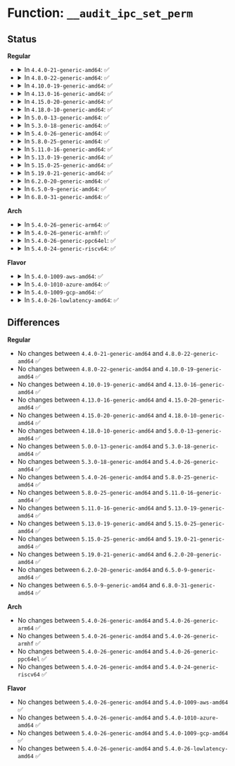 # Function: <code>__audit_ipc_set_perm</code>

## Status
<b>Regular</b>
<ul>
<li>
<details>
<summary>In <code>4.4.0-21-generic-amd64</code>: ✅</summary>

```c
void __audit_ipc_set_perm(long unsigned int qbytes, uid_t uid, gid_t gid, umode_t mode)
```

```json
{
  "name": "__audit_ipc_set_perm",
  "collision_type": "Unique Global",
  "inline_type": "No",
  "funcs": [
    {
      "addr": 18446744071580062192,
      "name": "__audit_ipc_set_perm",
      "external": true,
      "loc": "kernel/auditsc.c:2141",
      "file": "kernel/auditsc.c",
      "inline": "seen, unknown",
      "caller_inline": [],
      "caller_func": [
        "ipc/util.c:ipcctl_pre_down_nolock"
      ]
    }
  ],
  "symbols": [
    {
      "addr": 18446744071580062192,
      "name": "__audit_ipc_set_perm",
      "section": ".text",
      "bind": "STB_GLOBAL",
      "size": 63
    }
  ]
}
```
</details>
</li>
<li>
<details>
<summary>In <code>4.8.0-22-generic-amd64</code>: ✅</summary>

```c
void __audit_ipc_set_perm(long unsigned int qbytes, uid_t uid, gid_t gid, umode_t mode)
```

```json
{
  "name": "__audit_ipc_set_perm",
  "collision_type": "Unique Global",
  "inline_type": "No",
  "funcs": [
    {
      "addr": 18446744071580095408,
      "name": "__audit_ipc_set_perm",
      "external": true,
      "loc": "kernel/auditsc.c:2145",
      "file": "kernel/auditsc.c",
      "inline": "seen, unknown",
      "caller_inline": [],
      "caller_func": [
        "ipc/util.c:ipcctl_pre_down_nolock"
      ]
    }
  ],
  "symbols": [
    {
      "addr": 18446744071580095408,
      "name": "__audit_ipc_set_perm",
      "section": ".text",
      "bind": "STB_GLOBAL",
      "size": 63
    }
  ]
}
```
</details>
</li>
<li>
<details>
<summary>In <code>4.10.0-19-generic-amd64</code>: ✅</summary>

```c
void __audit_ipc_set_perm(long unsigned int qbytes, uid_t uid, gid_t gid, umode_t mode)
```

```json
{
  "name": "__audit_ipc_set_perm",
  "collision_type": "Unique Global",
  "inline_type": "No",
  "funcs": [
    {
      "addr": 18446744071580135728,
      "name": "__audit_ipc_set_perm",
      "external": true,
      "loc": "kernel/auditsc.c:2153",
      "file": "kernel/auditsc.c",
      "inline": "seen, unknown",
      "caller_inline": [],
      "caller_func": [
        "ipc/util.c:ipcctl_pre_down_nolock"
      ]
    }
  ],
  "symbols": [
    {
      "addr": 18446744071580135728,
      "name": "__audit_ipc_set_perm",
      "section": ".text",
      "bind": "STB_GLOBAL",
      "size": 63
    }
  ]
}
```
</details>
</li>
<li>
<details>
<summary>In <code>4.13.0-16-generic-amd64</code>: ✅</summary>

```c
void __audit_ipc_set_perm(long unsigned int qbytes, uid_t uid, gid_t gid, umode_t mode)
```

```json
{
  "name": "__audit_ipc_set_perm",
  "collision_type": "Unique Global",
  "inline_type": "No",
  "funcs": [
    {
      "addr": 18446744071580141392,
      "name": "__audit_ipc_set_perm",
      "external": true,
      "loc": "kernel/auditsc.c:2162",
      "file": "kernel/auditsc.c",
      "inline": "seen, unknown",
      "caller_inline": [],
      "caller_func": [
        "ipc/util.c:ipcctl_pre_down_nolock"
      ]
    }
  ],
  "symbols": [
    {
      "addr": 18446744071580141392,
      "name": "__audit_ipc_set_perm",
      "section": ".text",
      "bind": "STB_GLOBAL",
      "size": 63
    }
  ]
}
```
</details>
</li>
<li>
<details>
<summary>In <code>4.15.0-20-generic-amd64</code>: ✅</summary>

```c
void __audit_ipc_set_perm(long unsigned int qbytes, uid_t uid, gid_t gid, umode_t mode)
```

```json
{
  "name": "__audit_ipc_set_perm",
  "collision_type": "Unique Global",
  "inline_type": "No",
  "funcs": [
    {
      "addr": 18446744071580194000,
      "name": "__audit_ipc_set_perm",
      "external": true,
      "loc": "kernel/auditsc.c:2185",
      "file": "kernel/auditsc.c",
      "inline": "seen, unknown",
      "caller_inline": [],
      "caller_func": [
        "ipc/util.c:ipcctl_pre_down_nolock"
      ]
    }
  ],
  "symbols": [
    {
      "addr": 18446744071580194000,
      "name": "__audit_ipc_set_perm",
      "section": ".text",
      "bind": "STB_GLOBAL",
      "size": 63
    }
  ]
}
```
</details>
</li>
<li>
<details>
<summary>In <code>4.18.0-10-generic-amd64</code>: ✅</summary>

```c
void __audit_ipc_set_perm(long unsigned int qbytes, uid_t uid, gid_t gid, umode_t mode)
```

```json
{
  "name": "__audit_ipc_set_perm",
  "collision_type": "Unique Global",
  "inline_type": "No",
  "funcs": [
    {
      "addr": 18446744071580253760,
      "name": "__audit_ipc_set_perm",
      "external": true,
      "loc": "kernel/auditsc.c:2192",
      "file": "kernel/auditsc.c",
      "inline": "seen, unknown",
      "caller_inline": [],
      "caller_func": [
        "ipc/util.c:ipcctl_pre_down_nolock"
      ]
    }
  ],
  "symbols": [
    {
      "addr": 18446744071580253760,
      "name": "__audit_ipc_set_perm",
      "section": ".text",
      "bind": "STB_GLOBAL",
      "size": 63
    }
  ]
}
```
</details>
</li>
<li>
<details>
<summary>In <code>5.0.0-13-generic-amd64</code>: ✅</summary>

```c
void __audit_ipc_set_perm(long unsigned int qbytes, uid_t uid, gid_t gid, umode_t mode)
```

```json
{
  "name": "__audit_ipc_set_perm",
  "collision_type": "Unique Global",
  "inline_type": "No",
  "funcs": [
    {
      "addr": 18446744071580307008,
      "name": "__audit_ipc_set_perm",
      "external": true,
      "loc": "kernel/auditsc.c:2177",
      "file": "kernel/auditsc.c",
      "inline": "seen, unknown",
      "caller_inline": [],
      "caller_func": [
        "ipc/util.c:ipcctl_obtain_check"
      ]
    }
  ],
  "symbols": [
    {
      "addr": 18446744071580307008,
      "name": "__audit_ipc_set_perm",
      "section": ".text",
      "bind": "STB_GLOBAL",
      "size": 63
    }
  ]
}
```
</details>
</li>
<li>
<details>
<summary>In <code>5.3.0-18-generic-amd64</code>: ✅</summary>

```c
void __audit_ipc_set_perm(long unsigned int qbytes, uid_t uid, gid_t gid, umode_t mode)
```

```json
{
  "name": "__audit_ipc_set_perm",
  "collision_type": "Unique Global",
  "inline_type": "No",
  "funcs": [
    {
      "addr": 18446744071580358992,
      "name": "__audit_ipc_set_perm",
      "external": true,
      "loc": "kernel/auditsc.c:2293",
      "file": "kernel/auditsc.c",
      "inline": "seen, unknown",
      "caller_inline": [],
      "caller_func": [
        "ipc/util.c:ipcctl_obtain_check"
      ]
    }
  ],
  "symbols": [
    {
      "addr": 18446744071580358992,
      "name": "__audit_ipc_set_perm",
      "section": ".text",
      "bind": "STB_GLOBAL",
      "size": 63
    }
  ]
}
```
</details>
</li>
<li>
<details>
<summary>In <code>5.4.0-26-generic-amd64</code>: ✅</summary>

```c
void __audit_ipc_set_perm(long unsigned int qbytes, uid_t uid, gid_t gid, umode_t mode)
```

```json
{
  "name": "__audit_ipc_set_perm",
  "collision_type": "Unique Global",
  "inline_type": "No",
  "funcs": [
    {
      "addr": 18446744071580407760,
      "name": "__audit_ipc_set_perm",
      "external": true,
      "loc": "kernel/auditsc.c:2293",
      "file": "kernel/auditsc.c",
      "inline": "seen, unknown",
      "caller_inline": [],
      "caller_func": [
        "ipc/util.c:ipcctl_obtain_check"
      ]
    }
  ],
  "symbols": [
    {
      "addr": 18446744071580407760,
      "name": "__audit_ipc_set_perm",
      "section": ".text",
      "bind": "STB_GLOBAL",
      "size": 63
    }
  ]
}
```
</details>
</li>
<li>
<details>
<summary>In <code>5.8.0-25-generic-amd64</code>: ✅</summary>

```c
void __audit_ipc_set_perm(long unsigned int qbytes, uid_t uid, gid_t gid, umode_t mode)
```

```json
{
  "name": "__audit_ipc_set_perm",
  "collision_type": "Unique Global",
  "inline_type": "No",
  "funcs": [
    {
      "addr": 18446744071580486288,
      "name": "__audit_ipc_set_perm",
      "external": true,
      "loc": "kernel/auditsc.c:2345",
      "file": "kernel/auditsc.c",
      "inline": "seen, unknown",
      "caller_inline": [],
      "caller_func": [
        "ipc/util.c:ipcctl_obtain_check"
      ]
    }
  ],
  "symbols": [
    {
      "addr": 18446744071580486288,
      "name": "__audit_ipc_set_perm",
      "section": ".text",
      "bind": "STB_GLOBAL",
      "size": 63
    }
  ]
}
```
</details>
</li>
<li>
<details>
<summary>In <code>5.11.0-16-generic-amd64</code>: ✅</summary>

```c
void __audit_ipc_set_perm(long unsigned int qbytes, uid_t uid, gid_t gid, umode_t mode)
```

```json
{
  "name": "__audit_ipc_set_perm",
  "collision_type": "Unique Global",
  "inline_type": "No",
  "funcs": [
    {
      "addr": 18446744071580474544,
      "name": "__audit_ipc_set_perm",
      "external": true,
      "loc": "kernel/auditsc.c:2362",
      "file": "kernel/auditsc.c",
      "inline": "seen, unknown",
      "caller_inline": [],
      "caller_func": [
        "ipc/util.c:ipcctl_obtain_check"
      ]
    }
  ],
  "symbols": [
    {
      "addr": 18446744071580474544,
      "name": "__audit_ipc_set_perm",
      "section": ".text",
      "bind": "STB_GLOBAL",
      "size": 63
    }
  ]
}
```
</details>
</li>
<li>
<details>
<summary>In <code>5.13.0-19-generic-amd64</code>: ✅</summary>

```c
void __audit_ipc_set_perm(long unsigned int qbytes, uid_t uid, gid_t gid, umode_t mode)
```

```json
{
  "name": "__audit_ipc_set_perm",
  "collision_type": "Unique Global",
  "inline_type": "No",
  "funcs": [
    {
      "addr": 18446744071580478496,
      "name": "__audit_ipc_set_perm",
      "external": true,
      "loc": "kernel/auditsc.c:2359",
      "file": "kernel/auditsc.c",
      "inline": "seen, unknown",
      "caller_inline": [],
      "caller_func": [
        "ipc/util.c:ipcctl_obtain_check"
      ]
    }
  ],
  "symbols": [
    {
      "addr": 18446744071580478496,
      "name": "__audit_ipc_set_perm",
      "section": ".text",
      "bind": "STB_GLOBAL",
      "size": 63
    }
  ]
}
```
</details>
</li>
<li>
<details>
<summary>In <code>5.15.0-25-generic-amd64</code>: ✅</summary>

```c
void __audit_ipc_set_perm(long unsigned int qbytes, uid_t uid, gid_t gid, umode_t mode)
```

```json
{
  "name": "__audit_ipc_set_perm",
  "collision_type": "Unique Global",
  "inline_type": "No",
  "funcs": [
    {
      "addr": 18446744071580645936,
      "name": "__audit_ipc_set_perm",
      "external": true,
      "loc": "kernel/auditsc.c:2373",
      "file": "kernel/auditsc.c",
      "inline": "seen, unknown",
      "caller_inline": [],
      "caller_func": [
        "ipc/util.c:ipcctl_obtain_check"
      ]
    }
  ],
  "symbols": [
    {
      "addr": 18446744071580645936,
      "name": "__audit_ipc_set_perm",
      "section": ".text",
      "bind": "STB_GLOBAL",
      "size": 63
    }
  ]
}
```
</details>
</li>
<li>
<details>
<summary>In <code>5.19.0-21-generic-amd64</code>: ✅</summary>

```c
void __audit_ipc_set_perm(long unsigned int qbytes, uid_t uid, gid_t gid, umode_t mode)
```

```json
{
  "name": "__audit_ipc_set_perm",
  "collision_type": "Unique Global",
  "inline_type": "No",
  "funcs": [
    {
      "addr": 18446744071580854400,
      "name": "__audit_ipc_set_perm",
      "external": true,
      "loc": "kernel/auditsc.c:2645",
      "file": "kernel/auditsc.c",
      "inline": "seen, unknown",
      "caller_inline": [],
      "caller_func": [
        "ipc/util.c:ipcctl_obtain_check"
      ]
    }
  ],
  "symbols": [
    {
      "addr": 18446744071580854400,
      "name": "__audit_ipc_set_perm",
      "section": ".text",
      "bind": "STB_GLOBAL",
      "size": 77
    }
  ]
}
```
</details>
</li>
<li>
<details>
<summary>In <code>6.2.0-20-generic-amd64</code>: ✅</summary>

```c
void __audit_ipc_set_perm(long unsigned int qbytes, uid_t uid, gid_t gid, umode_t mode)
```

```json
{
  "name": "__audit_ipc_set_perm",
  "collision_type": "Unique Global",
  "inline_type": "No",
  "funcs": [
    {
      "addr": 18446744071581141792,
      "name": "__audit_ipc_set_perm",
      "external": true,
      "loc": "kernel/auditsc.c:2623",
      "file": "kernel/auditsc.c",
      "inline": "seen, unknown",
      "caller_inline": [],
      "caller_func": [
        "ipc/util.c:ipcctl_obtain_check"
      ]
    }
  ],
  "symbols": [
    {
      "addr": 18446744071581141792,
      "name": "__audit_ipc_set_perm",
      "section": ".text",
      "bind": "STB_GLOBAL",
      "size": 77
    }
  ]
}
```
</details>
</li>
<li>
<details>
<summary>In <code>6.5.0-9-generic-amd64</code>: ✅</summary>

```c
void __audit_ipc_set_perm(long unsigned int qbytes, uid_t uid, gid_t gid, umode_t mode)
```

```json
{
  "name": "__audit_ipc_set_perm",
  "collision_type": "Unique Global",
  "inline_type": "No",
  "funcs": [
    {
      "addr": 18446744071581234880,
      "name": "__audit_ipc_set_perm",
      "external": true,
      "loc": "kernel/auditsc.c:2622",
      "file": "kernel/auditsc.c",
      "inline": "seen, unknown",
      "caller_inline": [],
      "caller_func": [
        "ipc/util.c:ipcctl_obtain_check"
      ]
    }
  ],
  "symbols": [
    {
      "addr": 18446744071581234880,
      "name": "__audit_ipc_set_perm",
      "section": ".text",
      "bind": "STB_GLOBAL",
      "size": 77
    }
  ]
}
```
</details>
</li>
<li>
<details>
<summary>In <code>6.8.0-31-generic-amd64</code>: ✅</summary>

```c
void __audit_ipc_set_perm(long unsigned int qbytes, uid_t uid, gid_t gid, umode_t mode)
```

```json
{
  "name": "__audit_ipc_set_perm",
  "collision_type": "Unique Global",
  "inline_type": "No",
  "funcs": [
    {
      "addr": 18446744071581340832,
      "name": "__audit_ipc_set_perm",
      "external": true,
      "loc": "kernel/auditsc.c:2612",
      "file": "kernel/auditsc.c",
      "inline": "seen, unknown",
      "caller_inline": [],
      "caller_func": [
        "ipc/util.c:ipcctl_obtain_check"
      ]
    }
  ],
  "symbols": [
    {
      "addr": 18446744071581340832,
      "name": "__audit_ipc_set_perm",
      "section": ".text",
      "bind": "STB_GLOBAL",
      "size": 77
    }
  ]
}
```
</details>
</li>
</ul>
<b>Arch</b>
<ul>
<li>
<details>
<summary>In <code>5.4.0-26-generic-arm64</code>: ✅</summary>

```c
void __audit_ipc_set_perm(long unsigned int qbytes, uid_t uid, gid_t gid, umode_t mode)
```

```json
{
  "name": "__audit_ipc_set_perm",
  "collision_type": "Unique Global",
  "inline_type": "No",
  "funcs": [
    {
      "addr": 18446603336491673240,
      "name": "__audit_ipc_set_perm",
      "external": true,
      "loc": "kernel/auditsc.c:2293",
      "file": "kernel/auditsc.c",
      "inline": "seen, unknown",
      "caller_inline": [],
      "caller_func": [
        "ipc/util.c:ipcctl_obtain_check"
      ]
    }
  ],
  "symbols": [
    {
      "addr": 18446603336491673240,
      "name": "__audit_ipc_set_perm",
      "section": ".text",
      "bind": "STB_GLOBAL",
      "size": 88
    }
  ]
}
```
</details>
</li>
<li>
<details>
<summary>In <code>5.4.0-26-generic-armhf</code>: ✅</summary>

```c
void __audit_ipc_set_perm(long unsigned int qbytes, uid_t uid, gid_t gid, umode_t mode)
```

```json
{
  "name": "__audit_ipc_set_perm",
  "collision_type": "Unique Global",
  "inline_type": "No",
  "funcs": [
    {
      "addr": 3225627536,
      "name": "__audit_ipc_set_perm",
      "external": true,
      "loc": "kernel/auditsc.c:2293",
      "file": "kernel/auditsc.c",
      "inline": "seen, unknown",
      "caller_inline": [],
      "caller_func": [
        "ipc/util.c:ipcctl_obtain_check"
      ]
    }
  ],
  "symbols": [
    {
      "addr": 3225627536,
      "name": "__audit_ipc_set_perm",
      "section": ".text",
      "bind": "STB_GLOBAL",
      "size": 72
    }
  ]
}
```
</details>
</li>
<li>
<details>
<summary>In <code>5.4.0-26-generic-ppc64el</code>: ✅</summary>

```c
void __audit_ipc_set_perm(long unsigned int qbytes, uid_t uid, gid_t gid, umode_t mode)
```

```json
{
  "name": "__audit_ipc_set_perm",
  "collision_type": "Unique Global",
  "inline_type": "No",
  "funcs": [
    {
      "addr": 13835058055284682416,
      "name": "__audit_ipc_set_perm",
      "external": true,
      "loc": "kernel/auditsc.c:2293",
      "file": "kernel/auditsc.c",
      "inline": "seen, unknown",
      "caller_inline": [],
      "caller_func": [
        "ipc/util.c:ipcctl_obtain_check"
      ]
    }
  ],
  "symbols": [
    {
      "addr": 13835058055284682416,
      "name": "__audit_ipc_set_perm",
      "section": ".text",
      "bind": "STB_GLOBAL",
      "size": 44
    }
  ]
}
```
</details>
</li>
<li>
<details>
<summary>In <code>5.4.0-24-generic-riscv64</code>: ✅</summary>

```c
void __audit_ipc_set_perm(long unsigned int qbytes, uid_t uid, gid_t gid, umode_t mode)
```

```json
{
  "name": "__audit_ipc_set_perm",
  "collision_type": "Unique Global",
  "inline_type": "No",
  "funcs": [
    {
      "addr": 18446743936272063792,
      "name": "__audit_ipc_set_perm",
      "external": true,
      "loc": "kernel/auditsc.c:2293",
      "file": "kernel/auditsc.c",
      "inline": "seen, unknown",
      "caller_inline": [],
      "caller_func": [
        "ipc/util.c:ipcctl_obtain_check"
      ]
    }
  ],
  "symbols": [
    {
      "addr": 18446743936272063792,
      "name": "__audit_ipc_set_perm",
      "section": ".text",
      "bind": "STB_GLOBAL",
      "size": 76
    }
  ]
}
```
</details>
</li>
</ul>
<b>Flavor</b>
<ul>
<li>
<details>
<summary>In <code>5.4.0-1009-aws-amd64</code>: ✅</summary>

```c
void __audit_ipc_set_perm(long unsigned int qbytes, uid_t uid, gid_t gid, umode_t mode)
```

```json
{
  "name": "__audit_ipc_set_perm",
  "collision_type": "Unique Global",
  "inline_type": "No",
  "funcs": [
    {
      "addr": 18446744071580376560,
      "name": "__audit_ipc_set_perm",
      "external": true,
      "loc": "kernel/auditsc.c:2293",
      "file": "kernel/auditsc.c",
      "inline": "seen, unknown",
      "caller_inline": [],
      "caller_func": [
        "ipc/util.c:ipcctl_obtain_check"
      ]
    }
  ],
  "symbols": [
    {
      "addr": 18446744071580376560,
      "name": "__audit_ipc_set_perm",
      "section": ".text",
      "bind": "STB_GLOBAL",
      "size": 63
    }
  ]
}
```
</details>
</li>
<li>
<details>
<summary>In <code>5.4.0-1010-azure-amd64</code>: ✅</summary>

```c
void __audit_ipc_set_perm(long unsigned int qbytes, uid_t uid, gid_t gid, umode_t mode)
```

```json
{
  "name": "__audit_ipc_set_perm",
  "collision_type": "Unique Global",
  "inline_type": "No",
  "funcs": [
    {
      "addr": 18446744071580323728,
      "name": "__audit_ipc_set_perm",
      "external": true,
      "loc": "kernel/auditsc.c:2293",
      "file": "kernel/auditsc.c",
      "inline": "seen, unknown",
      "caller_inline": [],
      "caller_func": [
        "ipc/util.c:ipcctl_obtain_check"
      ]
    }
  ],
  "symbols": [
    {
      "addr": 18446744071580323728,
      "name": "__audit_ipc_set_perm",
      "section": ".text",
      "bind": "STB_GLOBAL",
      "size": 63
    }
  ]
}
```
</details>
</li>
<li>
<details>
<summary>In <code>5.4.0-1009-gcp-amd64</code>: ✅</summary>

```c
void __audit_ipc_set_perm(long unsigned int qbytes, uid_t uid, gid_t gid, umode_t mode)
```

```json
{
  "name": "__audit_ipc_set_perm",
  "collision_type": "Unique Global",
  "inline_type": "No",
  "funcs": [
    {
      "addr": 18446744071580367808,
      "name": "__audit_ipc_set_perm",
      "external": true,
      "loc": "kernel/auditsc.c:2293",
      "file": "kernel/auditsc.c",
      "inline": "seen, unknown",
      "caller_inline": [],
      "caller_func": [
        "ipc/util.c:ipcctl_obtain_check"
      ]
    }
  ],
  "symbols": [
    {
      "addr": 18446744071580367808,
      "name": "__audit_ipc_set_perm",
      "section": ".text",
      "bind": "STB_GLOBAL",
      "size": 63
    }
  ]
}
```
</details>
</li>
<li>
<details>
<summary>In <code>5.4.0-26-lowlatency-amd64</code>: ✅</summary>

```c
void __audit_ipc_set_perm(long unsigned int qbytes, uid_t uid, gid_t gid, umode_t mode)
```

```json
{
  "name": "__audit_ipc_set_perm",
  "collision_type": "Unique Global",
  "inline_type": "No",
  "funcs": [
    {
      "addr": 18446744071580423296,
      "name": "__audit_ipc_set_perm",
      "external": true,
      "loc": "kernel/auditsc.c:2293",
      "file": "kernel/auditsc.c",
      "inline": "seen, unknown",
      "caller_inline": [],
      "caller_func": [
        "ipc/util.c:ipcctl_obtain_check"
      ]
    }
  ],
  "symbols": [
    {
      "addr": 18446744071580423296,
      "name": "__audit_ipc_set_perm",
      "section": ".text",
      "bind": "STB_GLOBAL",
      "size": 63
    }
  ]
}
```
</details>
</li>
</ul>

## Differences
<b>Regular</b>
<ul>
<li>
No changes between <code>4.4.0-21-generic-amd64</code> and <code>4.8.0-22-generic-amd64</code> ✅
</li>
<li>
No changes between <code>4.8.0-22-generic-amd64</code> and <code>4.10.0-19-generic-amd64</code> ✅
</li>
<li>
No changes between <code>4.10.0-19-generic-amd64</code> and <code>4.13.0-16-generic-amd64</code> ✅
</li>
<li>
No changes between <code>4.13.0-16-generic-amd64</code> and <code>4.15.0-20-generic-amd64</code> ✅
</li>
<li>
No changes between <code>4.15.0-20-generic-amd64</code> and <code>4.18.0-10-generic-amd64</code> ✅
</li>
<li>
No changes between <code>4.18.0-10-generic-amd64</code> and <code>5.0.0-13-generic-amd64</code> ✅
</li>
<li>
No changes between <code>5.0.0-13-generic-amd64</code> and <code>5.3.0-18-generic-amd64</code> ✅
</li>
<li>
No changes between <code>5.3.0-18-generic-amd64</code> and <code>5.4.0-26-generic-amd64</code> ✅
</li>
<li>
No changes between <code>5.4.0-26-generic-amd64</code> and <code>5.8.0-25-generic-amd64</code> ✅
</li>
<li>
No changes between <code>5.8.0-25-generic-amd64</code> and <code>5.11.0-16-generic-amd64</code> ✅
</li>
<li>
No changes between <code>5.11.0-16-generic-amd64</code> and <code>5.13.0-19-generic-amd64</code> ✅
</li>
<li>
No changes between <code>5.13.0-19-generic-amd64</code> and <code>5.15.0-25-generic-amd64</code> ✅
</li>
<li>
No changes between <code>5.15.0-25-generic-amd64</code> and <code>5.19.0-21-generic-amd64</code> ✅
</li>
<li>
No changes between <code>5.19.0-21-generic-amd64</code> and <code>6.2.0-20-generic-amd64</code> ✅
</li>
<li>
No changes between <code>6.2.0-20-generic-amd64</code> and <code>6.5.0-9-generic-amd64</code> ✅
</li>
<li>
No changes between <code>6.5.0-9-generic-amd64</code> and <code>6.8.0-31-generic-amd64</code> ✅
</li>
</ul>
<b>Arch</b>
<ul>
<li>
No changes between <code>5.4.0-26-generic-amd64</code> and <code>5.4.0-26-generic-arm64</code> ✅
</li>
<li>
No changes between <code>5.4.0-26-generic-amd64</code> and <code>5.4.0-26-generic-armhf</code> ✅
</li>
<li>
No changes between <code>5.4.0-26-generic-amd64</code> and <code>5.4.0-26-generic-ppc64el</code> ✅
</li>
<li>
No changes between <code>5.4.0-26-generic-amd64</code> and <code>5.4.0-24-generic-riscv64</code> ✅
</li>
</ul>
<b>Flavor</b>
<ul>
<li>
No changes between <code>5.4.0-26-generic-amd64</code> and <code>5.4.0-1009-aws-amd64</code> ✅
</li>
<li>
No changes between <code>5.4.0-26-generic-amd64</code> and <code>5.4.0-1010-azure-amd64</code> ✅
</li>
<li>
No changes between <code>5.4.0-26-generic-amd64</code> and <code>5.4.0-1009-gcp-amd64</code> ✅
</li>
<li>
No changes between <code>5.4.0-26-generic-amd64</code> and <code>5.4.0-26-lowlatency-amd64</code> ✅
</li>
</ul>
